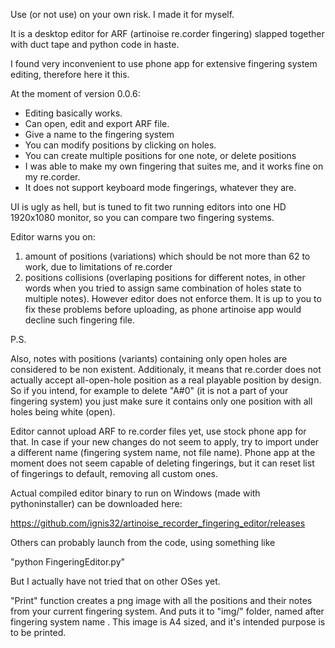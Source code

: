 Use (or not use) on your own risk. I made it for myself.

It is a desktop editor for  ARF (artinoise re.corder fingering) slapped together with duct tape and python code in haste.

I found very inconvenient to use phone app for extensive fingering system editing, therefore here it this.


At the moment of version 0.0.6:


* Editing basically works.
* Can  open, edit and export ARF file.
* Give a name to the fingering system
* You can modify positions by clicking on holes.
* You can create multiple positions for one note, or delete positions
* I was able to make my own fingering that suites me, and it works fine on my re.corder.
* It does not support keyboard mode fingerings, whatever they are.

UI is ugly as hell, but is tuned to fit  two running editors into one HD 1920x1080 monitor, so you can compare two fingering systems.
 
Editor warns  you on:
1) amount of positions (variations)   which should be not more than 62 to work, due to limitations of re.corder
2) positions collisions (overlaping positions for different notes, in other words when you tried to assign same combination of holes state to multiple notes).
However editor does not enforce them.
It is up to you to fix these problems before uploading, as phone artinoise app would decline such fingering file.

P.S. 

Also, notes with positions (variants) containing only open holes are considered to be non existent. 
Additionaly, it means that re.corder does not actually accept all-open-hole position as a real playable position by design.
So if you intend, for example to delete "A#0" (it is not a part of your fingering system) you just make sure it contains only one position with all holes being white (open).


Editor cannot upload ARF to re.corder files yet, use stock phone app for that. 
In case if your new changes do not seem to apply, try to import under a different name (fingering system name, not file name).
Phone app at the moment does not seem capable of deleting fingerings, but it can reset list of fingerings to default, removing all custom ones.


Actual compiled editor binary to run on Windows (made with pythoninstaller) can be downloaded here:

https://github.com/ignis32/artinoise_recorder_fingering_editor/releases


Others can probably launch from the code, using something like 

"python FingeringEditor.py"

But I actually have not tried that on other OSes yet.



"Print" function creates a png image with all the positions and their notes from your current fingering system. And puts it to "img/" folder, named after fingering system name .
This image is A4 sized, and it's intended purpose is to be printed.
